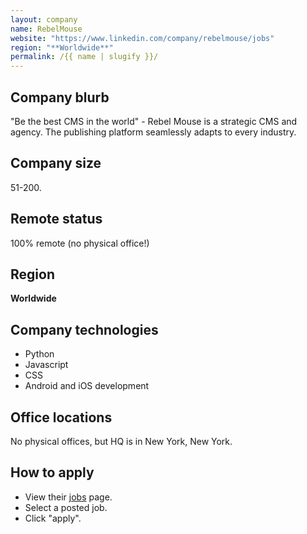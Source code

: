 ```yaml
---
layout: company
name: RebelMouse
website: "https://www.linkedin.com/company/rebelmouse/jobs"
region: "**Worldwide**"
permalink: /{{ name | slugify }}/
---
```


## Company blurb

"Be the best CMS in the world" - Rebel Mouse is a strategic CMS and agency. The publishing platform seamlessly adapts to every industry.

## Company size

51-200.

## Remote status

100% remote (no physical office!)

## Region

**Worldwide**

## Company technologies

* Python
* Javascript
* CSS
* Android and iOS development

## Office locations

No physical offices, but HQ is in New York, New York.

## How to apply

* View their [jobs](https://www.linkedin.com/company/rebelmouse/jobs/) page.
* Select a posted job.
* Click "apply".